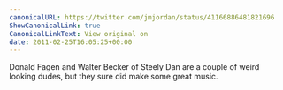 ```yaml
---
canonicalURL: https://twitter.com/jmjordan/status/41166886481821696
ShowCanonicalLink: true
CanonicalLinkText: View original on
date: 2011-02-25T16:05:25+00:00
---
```

Donald Fagen and Walter Becker of Steely Dan are a couple of weird looking dudes, but they sure did make some great music.